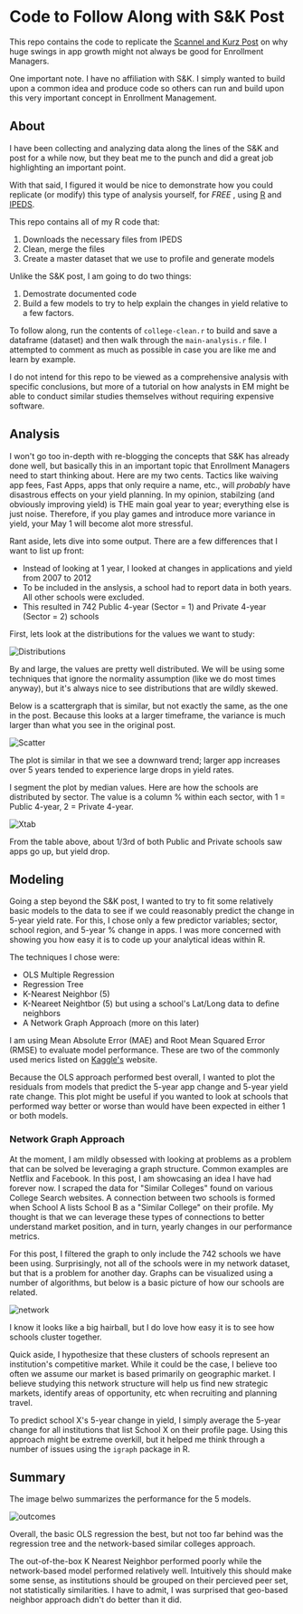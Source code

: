Code to Follow Along with S&K Post
===================

This repo contains the code to replicate the [Scannel and Kurz Post](http://www.scannellkurz.com/blog/increasing_applicant_pool_monday_musings) on 
why huge swings in app growth might not always be good for Enrollment Managers.

One important note.  I have no affiliation with S&K.  I simply wanted to build upon a common idea and produce code so others can run and build upon this very important concept in Enrollment Management.

## About

I have been collecting and analyzing data along the lines of the S&K and post for a while now, but they beat me to the punch and did a great job highlighting an important point.

With that said, I figured it would be nice to demonstrate how you could replicate (or modify) this type of analysis yourself,
for *FREE* , using [R](http://cran.r-project.org/) and [IPEDS](http://nces.ed.gov/ipeds/datacenter/).  

This repo contains all of my R code that:

1. Downloads the necessary files from IPEDS
2. Clean, merge the files
3. Create a master dataset that we use to profile and generate models

Unlike the S&K post, I am going to do two things:

1. Demostrate documented code
2. Build a few models to try to help explain the changes in yield relative to a few factors.

To follow along, run the contents of  `college-clean.r` to build and save a dataframe (dataset) and then walk through the `main-analysis.r` file.  I attempted to comment as much as possible in case you are like me and learn by example.

I do not intend for this repo to be viewed as a comprehensive analysis with specific conclusions, but more of a tutorial
on how analysts in EM might be able to conduct similar studies themselves without requiring expensive software.

## Analysis

I won't go too in-depth with re-blogging the concepts that S&K has already done well, but basically this in an important topic that Enrollment Managers need to start thinking about.  Here are my two cents.  Tactics like waiving app fees, Fast Apps, apps that only require a name, etc., will *probably* have disastrous effects on your yield planning.  In my opinion, stabilzing (and obviously improving yield) is THE main goal year to year; everything else is just noise.  Therefore, if you play games and introduce more variance in yield, your May 1 will become alot more stressful.

Rant aside, lets dive into some output.  There are a few differences that I want to list up front:

- Instead of looking at 1 year, I looked at changes in applications and yield from 2007 to 2012
- To be included in the anslysis, a school had to report data in both years.  All other schools were excluded.
- This resulted in 742 Public 4-year  (Sector = 1) and Private 4-year (Sector = 2) schools

First, lets look at the distributions for the values we want to study:

![Distributions](https://raw.github.com/Btibert3/sk-delta-apps-yield/master/figure/distributions.png)

By and large, the values are pretty well distributed.  We will be using some techniques that ignore the normality assumption (like we do most times anyway), but it's always nice to see distributions that are wildly skewed.

Below is a scattergraph that is similar, but not exactly the same, as the one in the post. Because this looks at a larger timeframe, the variance is much larger than what you see in the original post.

![Scatter](https://raw.github.com/Btibert3/sk-delta-apps-yield/master/figure/scatter.png)

The plot is similar in that we see a downward trend; larger app increases over 5 years tended to experience large drops in yield rates.  

I segment the plot by median values.  Here are how the schools are distributed by sector.  The value is a column % within each sector, with 1 = Public 4-year, 2 = Private 4-year.

![Xtab](https://raw.github.com/Btibert3/sk-delta-apps-yield/master/figure/segments-sector-xtab.PNG)

From the table above, about 1/3rd of both Public and Private schools saw apps go up, but yield drop.


## Modeling

Going a step beyond the S&K post, I wanted to try to fit some relatively basic models to the data to see if we could reasonably predict the change in 5-year yield rate.  For this, I chose only a few predictor variables; sector, school region, and 5-year % change in apps. I was more concerned with showing you how easy it is to code up your analytical ideas within R.

The techniques I chose were:
- OLS Multiple Regression
- Regression Tree
- K-Nearest Neighbor (5) 
- K-Neareet Neightbor (5) but using a school's Lat/Long data to define neighbors
- A Network Graph Approach (more on this later)

I am using Mean Absolute Error (MAE) and Root Mean Squared Error (RMSE) to evaluate model performance.  These are two of the commonly used merics listed on [Kaggle's](https://www.kaggle.com/wiki/Metrics) website.

Because the OLS approach performed best overall, I wanted to plot the residuals from models that predict the 5-year app change and 5-year yield rate change.  This plot might be useful if you wanted to look at schools that performed way better or worse than would have been expected in either 1 or both models.

### Network Graph Approach

At the moment, I am mildly obsessed with looking at problems as a problem that can be solved be leveraging a graph structure.  Common examples are Netflix and Facebook.  In this post, I am showcasing an idea I have had forever now.  I scraped the data for "Similar Colleges" found on various College Search websites.  A connection between two schools is formed when School A lists School B as a "Similar College" on their profile.  My thought is that we can leverage these types of connections to better understand market position, and in turn, yearly changes in our performance metrics.

For this post, I filtered the graph to only include the 742 schools we have been using.  Surprisingly, not all of the schools were in my network dataset, but that is a problem for another day.  Graphs can be visualized using a number of algorithms, but below is a basic picture of how our schools are related.

![network](https://raw.github.com/Btibert3/sk-delta-apps-yield/master/figure/network.png)

I know it looks like a big hairball, but I do love how easy it is to see how schools cluster together.  

Quick aside, I hypothesize that these clusters of schools represent an institution's competitive market.  While it could be the case, I believe too often we assume our market is based primarily on geographic market.  I believe studying this network structure will help us find new strategic markets, identify areas of opportunity, etc when recruiting and planning travel.

To predict school X's 5-year change in yield, I simply average the 5-year change for all institutions that list School X on their profile page.  Using this approach might be extreme overkill, but it helped me think through a number of issues using the `igraph` package in R.

## Summary

The image belwo summarizes the performance for the 5 models.

![outcomes](https://raw.github.com/Btibert3/sk-delta-apps-yield/master/figure/performance.png)

Overall, the basic OLS regression the best, but not too far behind was the regression tree and the network-based similar colleges approach.  

The out-of-the-box K Nearest Neighbor performed poorly while the network-based model performed relatively well.  Intuitively this should make some sense, as institutions should be grouped on their percieved peer set, not statistically similarities.  I have to admit, I was surprised that geo-based neighbor approach didn't do better than it did.


